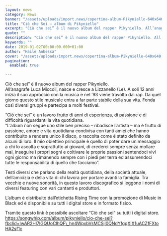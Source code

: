 ```yaml
---
layout: news
category: News
banner: "/assets/uploads/import.news/copertina-album-Pikyniello-640x640.jpg"
title: "Ciò che Sei – album di Pikyniello"
excerpt: "Ciò che sei” è il nuovo album del rapper Pikyniello. All’anagrafe Luca Miccoli, nasce e cresce a Lizzanello (Le). A soli 12 anni inizia il suo approccio con la musica e nel ’93 viene travolto dal rap. Da quel giorno questo stile musicale entra a far parte stabile della sua vita. Fonda così diversi gruppi [&hellip"
quote: ""
description: "Ciò che sei” è il nuovo album del rapper Pikyniello. All’anagrafe Luca Miccoli, nasce e cresce a Lizzanello (Le). A soli 12 anni inizia il suo approccio con la musica e nel ’93 viene travolto dal rap. Da quel giorno questo stile musicale entra a far parte stabile della sua vita. Fonda così diversi gruppi [&hellip"
keywords: ""
date: 2019-01-02T00:00:00.000+01:00
author: "Haile Anbessa"
cover: "/assets/uploads/import.news/copertina-album-Pikyniello-640x640.jpg"
pagination:
  enabled: true

---
```


Ciò che sei” è il nuovo album del rapper Pikyniello.  
All’anagrafe Luca Miccoli, nasce e cresce a Lizzanello (Le). A soli 12 anni inizia il suo approccio con la musica e nel ’93 viene travolto dal rap. Da quel giorno questo stile musicale entra a far parte stabile della sua vita. Fonda così diversi gruppi e partecipa a molti festival.

“Ciò che sei” è un lavoro frutto di anni di esperienza, di passione e di difficoltà riguardanti la vita quotidiana.  
“L’album non segue uno stile ben preciso – ribadisce l’artista – ma è frutto di passione, amore e vita quotidiana condivisa con tanti amici che hanno contribuito a rendere unico il disco, o raccolta come è stato definito da alcuni di loro. Il mio obiettivo principale è quello di poter dare un messaggio a chi lo ascolta e soprattutto ai giovani, di crederci sempre senza mollare mai, inseguire i propri sogni e coltivare le proprie passioni sentendoci vivi ogni giorno ma rimanendo sempre con i piedi per terra ed assumendoci tutte le responsabilità di quello che facciamo”.

Testi diversi che parlano della realtà quotidiana, della società attuale, dell’amicizia e della vita di chi lavora per portare avanti la famiglia. Tra vecchie e nuove sonorità, in questo lavoro discografico si leggono i nomi di diversi featuring con vari cantanti e produttori.

L’album è distribuito dall’etichetta Rising Time con la promozione di Music in Black ed è disponibile su tutti i digital store e in formato fisico.

Tramite questo link è possibile ascoltare “Ciò che sei” su tutti i digital store.  
https://songwhip.com/album/pikyniello/cio-che-sei?fbclid=IwAR2Hl7lGQUoClhQF\_hn4WpxbVsMCSjl0QNdYfgqXlX1uACZfFXtoHA2sf1c